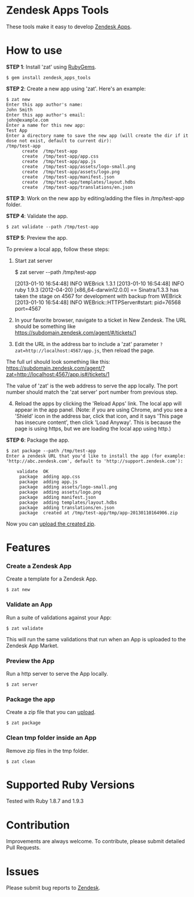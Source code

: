 # Zendesk Apps Tools

These tools make it easy to develop [Zendesk Apps](http://developer.zendesk.com/documentation/apps/).

# How to use

**STEP 1**: Install 'zat' using [RubyGems](http://rubygems.org/gems/zendesk_apps_tools).

    $ gem install zendesk_apps_tools

**STEP 2**: Create a new app using 'zat'. Here's an example:

    $ zat new
    Enter this app author's name:
    John Smith
    Enter this app author's email:
    john@example.com
    Enter a name for this new app:
    Test App
    Enter a directory name to save the new app (will create the dir if it dose not exist, default to current dir):
    /tmp/test-app
          create  /tmp/test-app
          create  /tmp/test-app/app.css
          create  /tmp/test-app/app.js
          create  /tmp/test-app/assets/logo-small.png
          create  /tmp/test-app/assets/logo.png
          create  /tmp/test-app/manifest.json
          create  /tmp/test-app/templates/layout.hdbs
          create  /tmp/test-app/translations/en.json

**STEP 3**: Work on the new app by editing/adding the files in /tmp/test-app folder.

**STEP 4**: Validate the app.

    $ zat validate --path /tmp/test-app

**STEP 5**: Preview the app.

To preview a local app, follow these steps:

1) Start zat server

    $ zat server --path /tmp/test-app

    [2013-01-10 16:54:48] INFO  WEBrick 1.3.1
    [2013-01-10 16:54:48] INFO  ruby 1.9.3 (2012-04-20) [x86_64-darwin12.0.0]
    == Sinatra/1.3.3 has taken the stage on 4567 for development with backup from WEBrick
    [2013-01-10 16:54:48] INFO  WEBrick::HTTPServer#start: pid=76568 port=4567

2) In your favorite browser, navigate to a ticket in New Zendesk. The URL should be something like https://subdomain.zendesk.com/agent/#/tickets/1

3) Edit the URL in the address bar to include a 'zat' parameter `?zat=http://localhost:4567/app.js`, then reload the page.

The full url should look something like this: https://subdomain.zendesk.com/agent/?zat=http://localhost:4567/app.js#/tickets/1

The value of 'zat' is the web address to serve the app locally. The port number should match the 'zat server' port number from previous step.

4) Reload the apps by clicking the 'Reload Apps' link. The local app will appear in the app panel.
(Note: if you are using Chrome, and you see a 'Shield' icon in the address bar, click that icon, and it says 'This page has insecure content', then click 'Load Anyway'. This is because the page is using https, but we are loading the local app using http.)

**STEP 6**: Package the app.

    $ zat package --path /tmp/test-app
    Enter a zendesk URL that you'd like to install the app (for example: 'http://abc.zendesk.com', default to 'http://support.zendesk.com'):

        validate  OK
         package  adding app.css
         package  adding app.js
         package  adding assets/logo-small.png
         package  adding assets/logo.png
         package  adding manifest.json
         package  adding templates/layout.hdbs
         package  adding translations/en.json
         package  created at /tmp/test-app/tmp/app-20130110164906.zip

Now you can [upload the created zip](http://developer.zendesk.com/documentation/apps/uploading.html).

# Features

### Create a Zendesk App
Create a template for a Zendesk App.

    $ zat new

### Validate an App
Run a suite of validations against your App:

    $ zat validate

This will run the same validations that run when an App is uploaded to the Zendesk App Market.

### Preview the App
Run a http server to serve the App locally.

    $ zat server

### Package the app
Create a zip file that you can [upload](http://developer.zendesk.com/documentation/apps/uploading.html).

    $ zat package

### Clean tmp folder inside an App
Remove zip files in the tmp folder.

    $ zat clean

# Supported Ruby Versions

Tested with Ruby 1.8.7 and 1.9.3

# Contribution

Improvements are always welcome. To contribute, please submit detailed Pull Requests.

# Issues

Please submit bug reports to <a href="https://support.zendesk.com/requests/new">Zendesk</a>.
